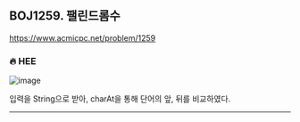 ## BOJ1259. 팰린드롬수

 https://www.acmicpc.net/problem/1259



### 🔥 HEE

![image](https://user-images.githubusercontent.com/25292715/91323180-93298200-e7fb-11ea-87b1-93abe2f1b173.png)

입력을 String으로 받아, charAt을 통해 단어의 앞, 뒤를 비교하였다.

---

